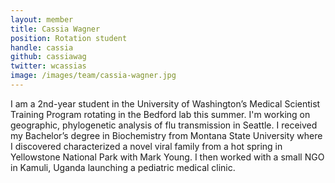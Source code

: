 ```yaml
---
layout: member
title: Cassia Wagner
position: Rotation student
handle: cassia
github: cassiawag
twitter: wcassias
image: /images/team/cassia-wagner.jpg
---
```


I am a 2nd-year student in the University of Washington’s Medical Scientist Training Program rotating in the Bedford lab this summer. I'm working on geographic, phylogenetic analysis of flu transmission in Seattle. I received my Bachelor’s degree in Biochemistry from Montana State University where I discovered characterized a novel viral family from a hot spring in Yellowstone National Park with Mark Young. I then worked with a small NGO in Kamuli, Uganda launching a pediatric medical clinic.
